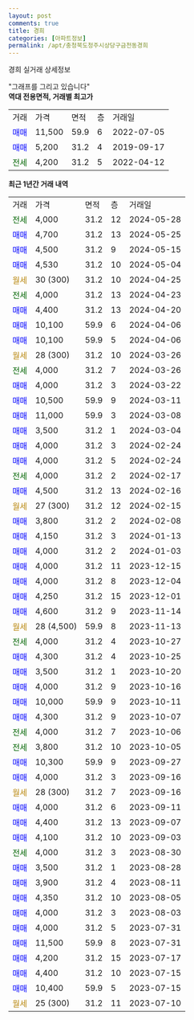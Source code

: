 ```yaml
---
layout: post
comments: true
title: 경희
categories: [아파트정보]
permalink: /apt/충청북도청주시상당구금천동경희
---
```


경희 실거래 상세정보

<script type="text/javascript">
  google.charts.load('current', {'packages':['line', 'corechart']});
  google.charts.setOnLoadCallback(drawChart);

  function drawChart() {
    var data = new google.visualization.DataTable();
    data.addColumn('date', '거래일');
    data.addColumn('number', "매매");
    data.addColumn('number', "전세");
    data.addColumn('number', "전매");

    data.addRows([[new Date(Date.parse("2024-05-28")), null, 4000, null], [new Date(Date.parse("2024-05-25")), 4700, null, null], [new Date(Date.parse("2024-05-15")), 4500, null, null], [new Date(Date.parse("2024-05-04")), 4530, null, null], [new Date(Date.parse("2024-04-25")), null, null, null], [new Date(Date.parse("2024-04-23")), null, 4000, null], [new Date(Date.parse("2024-04-20")), 4400, null, null], [new Date(Date.parse("2024-04-06")), 10100, null, null], [new Date(Date.parse("2024-04-06")), 10100, null, null], [new Date(Date.parse("2024-03-26")), null, null, null], [new Date(Date.parse("2024-03-26")), null, 4000, null], [new Date(Date.parse("2024-03-22")), 4000, null, null], [new Date(Date.parse("2024-03-11")), 10500, null, null], [new Date(Date.parse("2024-03-08")), 11000, null, null], [new Date(Date.parse("2024-03-04")), 3500, null, null], [new Date(Date.parse("2024-02-24")), 4000, null, null], [new Date(Date.parse("2024-02-24")), 4000, null, null], [new Date(Date.parse("2024-02-17")), null, 4000, null], [new Date(Date.parse("2024-02-16")), 4500, null, null], [new Date(Date.parse("2024-02-15")), null, null, null], [new Date(Date.parse("2024-02-08")), 3800, null, null], [new Date(Date.parse("2024-01-13")), 4150, null, null], [new Date(Date.parse("2024-01-03")), 4000, null, null], [new Date(Date.parse("2023-12-15")), 4000, null, null], [new Date(Date.parse("2023-12-04")), 4000, null, null], [new Date(Date.parse("2023-12-01")), 4250, null, null], [new Date(Date.parse("2023-11-14")), 4600, null, null], [new Date(Date.parse("2023-11-13")), null, null, null], [new Date(Date.parse("2023-10-27")), null, 4000, null], [new Date(Date.parse("2023-10-25")), 4300, null, null], [new Date(Date.parse("2023-10-20")), 3500, null, null], [new Date(Date.parse("2023-10-16")), 4000, null, null], [new Date(Date.parse("2023-10-11")), 10000, null, null], [new Date(Date.parse("2023-10-07")), 4300, null, null], [new Date(Date.parse("2023-10-06")), null, 4000, null], [new Date(Date.parse("2023-10-05")), null, 3800, null], [new Date(Date.parse("2023-09-27")), 10300, null, null], [new Date(Date.parse("2023-09-16")), 4000, null, null], [new Date(Date.parse("2023-09-16")), null, null, null], [new Date(Date.parse("2023-09-11")), 4000, null, null], [new Date(Date.parse("2023-09-07")), 4400, null, null], [new Date(Date.parse("2023-09-03")), 4100, null, null], [new Date(Date.parse("2023-08-30")), null, 4000, null], [new Date(Date.parse("2023-08-28")), 3500, null, null], [new Date(Date.parse("2023-08-11")), 3900, null, null], [new Date(Date.parse("2023-08-05")), 4350, null, null], [new Date(Date.parse("2023-08-03")), 4000, null, null], [new Date(Date.parse("2023-07-31")), 4000, null, null], [new Date(Date.parse("2023-07-31")), 11500, null, null], [new Date(Date.parse("2023-07-17")), 4200, null, null], [new Date(Date.parse("2023-07-15")), 4400, null, null], [new Date(Date.parse("2023-07-15")), 10400, null, null], [new Date(Date.parse("2023-07-10")), null, null, null]]);

    var options = {
      hAxis: {
        format: 'yyyy/MM/dd'
      },    
      lineWidth: 0,
      pointsVisible: true,    
      title: '최근 1년간 유형별 실거래가 분포',
      legend: { position: 'bottom' }
    };

    var formatter = new google.visualization.NumberFormat({pattern:'###,###'} );
    formatter.format(data, 1);
    formatter.format(data, 2);
    
    setTimeout(function() {
        var chart = new google.visualization.LineChart(document.getElementById('columnchart_material'));
        chart.draw(data, (options));
        document.getElementById('loading').style.display = 'none';
    }, 200);
  }
</script>


<div id="loading" style="z-index:20; display: block; margin-left: 0px">"그래프를 그리고 있습니다"</div>
<div id="columnchart_material" style="width: 95%; margin-left: 0px; display: block"></div>
<!-- contents start -->
<b>역대 전용면적, 거래별 최고가</b>
<table class="sortable">
    <tr>
      <td>거래</td>
      <td>가격</td>
      <td>면적</td>
      <td>층</td>
      <td>거래일</td>
    </tr>
        <tr>
          <td><a style="color: blue">매매</a></td>
          <td>11,500</td>
          <td>59.9</td>
          <td>6</td>
          <td>2022-07-05</td>
        </tr>            <tr>
          <td><a style="color: blue">매매</a></td>
          <td>5,200</td>
          <td>31.2</td>
          <td>4</td>
          <td>2019-09-17</td>
        </tr>        
        <tr>
              <td><a style="color: darkgreen">전세</a></td>
              <td>4,200</td>
              <td>31.2</td>
              <td>5</td>
              <td>2022-04-12</td>
            </tr>        
    
</table>

<b>최근 1년간 거래 내역</b>

<table class="sortable">
    <tr>
      <td>거래</td>
      <td>가격</td>
      <td>면적</td>
      <td>층</td>
      <td>거래일</td>
    </tr>
    <tr>
      <td><a style="color: darkgreen">전세</a></td>
      <td>4,000</td>
      <td>31.2</td>
      <td>12</td>
      <td>2024-05-28</td>
    </tr>          <tr>
      <td><a style="color: blue">매매</a></td>
      <td>4,700</td>
      <td>31.2</td>
      <td>13</td>
      <td>2024-05-25</td>
    </tr>          <tr>
      <td><a style="color: blue">매매</a></td>
      <td>4,500</td>
      <td>31.2</td>
      <td>9</td>
      <td>2024-05-15</td>
    </tr>          <tr>
      <td><a style="color: blue">매매</a></td>
      <td>4,530</td>
      <td>31.2</td>
      <td>10</td>
      <td>2024-05-04</td>
    </tr>          <tr>
      <td><a style="color: darkgoldenrod">월세</a></td>
      <td>30 (300)</td>
      <td>31.2</td>
      <td>10</td>
      <td>2024-04-25</td>
    </tr>          <tr>
      <td><a style="color: darkgreen">전세</a></td>
      <td>4,000</td>
      <td>31.2</td>
      <td>13</td>
      <td>2024-04-23</td>
    </tr>          <tr>
      <td><a style="color: blue">매매</a></td>
      <td>4,400</td>
      <td>31.2</td>
      <td>13</td>
      <td>2024-04-20</td>
    </tr>          <tr>
      <td><a style="color: blue">매매</a></td>
      <td>10,100</td>
      <td>59.9</td>
      <td>6</td>
      <td>2024-04-06</td>
    </tr>          <tr>
      <td><a style="color: blue">매매</a></td>
      <td>10,100</td>
      <td>59.9</td>
      <td>5</td>
      <td>2024-04-06</td>
    </tr>          <tr>
      <td><a style="color: darkgoldenrod">월세</a></td>
      <td>28 (300)</td>
      <td>31.2</td>
      <td>10</td>
      <td>2024-03-26</td>
    </tr>          <tr>
      <td><a style="color: darkgreen">전세</a></td>
      <td>4,000</td>
      <td>31.2</td>
      <td>7</td>
      <td>2024-03-26</td>
    </tr>          <tr>
      <td><a style="color: blue">매매</a></td>
      <td>4,000</td>
      <td>31.2</td>
      <td>3</td>
      <td>2024-03-22</td>
    </tr>          <tr>
      <td><a style="color: blue">매매</a></td>
      <td>10,500</td>
      <td>59.9</td>
      <td>9</td>
      <td>2024-03-11</td>
    </tr>          <tr>
      <td><a style="color: blue">매매</a></td>
      <td>11,000</td>
      <td>59.9</td>
      <td>3</td>
      <td>2024-03-08</td>
    </tr>          <tr>
      <td><a style="color: blue">매매</a></td>
      <td>3,500</td>
      <td>31.2</td>
      <td>1</td>
      <td>2024-03-04</td>
    </tr>          <tr>
      <td><a style="color: blue">매매</a></td>
      <td>4,000</td>
      <td>31.2</td>
      <td>3</td>
      <td>2024-02-24</td>
    </tr>          <tr>
      <td><a style="color: blue">매매</a></td>
      <td>4,000</td>
      <td>31.2</td>
      <td>5</td>
      <td>2024-02-24</td>
    </tr>          <tr>
      <td><a style="color: darkgreen">전세</a></td>
      <td>4,000</td>
      <td>31.2</td>
      <td>2</td>
      <td>2024-02-17</td>
    </tr>          <tr>
      <td><a style="color: blue">매매</a></td>
      <td>4,500</td>
      <td>31.2</td>
      <td>13</td>
      <td>2024-02-16</td>
    </tr>          <tr>
      <td><a style="color: darkgoldenrod">월세</a></td>
      <td>27 (300)</td>
      <td>31.2</td>
      <td>12</td>
      <td>2024-02-15</td>
    </tr>          <tr>
      <td><a style="color: blue">매매</a></td>
      <td>3,800</td>
      <td>31.2</td>
      <td>2</td>
      <td>2024-02-08</td>
    </tr>          <tr>
      <td><a style="color: blue">매매</a></td>
      <td>4,150</td>
      <td>31.2</td>
      <td>3</td>
      <td>2024-01-13</td>
    </tr>          <tr>
      <td><a style="color: blue">매매</a></td>
      <td>4,000</td>
      <td>31.2</td>
      <td>2</td>
      <td>2024-01-03</td>
    </tr>          <tr>
      <td><a style="color: blue">매매</a></td>
      <td>4,000</td>
      <td>31.2</td>
      <td>11</td>
      <td>2023-12-15</td>
    </tr>          <tr>
      <td><a style="color: blue">매매</a></td>
      <td>4,000</td>
      <td>31.2</td>
      <td>8</td>
      <td>2023-12-04</td>
    </tr>          <tr>
      <td><a style="color: blue">매매</a></td>
      <td>4,250</td>
      <td>31.2</td>
      <td>15</td>
      <td>2023-12-01</td>
    </tr>          <tr>
      <td><a style="color: blue">매매</a></td>
      <td>4,600</td>
      <td>31.2</td>
      <td>9</td>
      <td>2023-11-14</td>
    </tr>          <tr>
      <td><a style="color: darkgoldenrod">월세</a></td>
      <td>28 (4,500)</td>
      <td>59.9</td>
      <td>8</td>
      <td>2023-11-13</td>
    </tr>          <tr>
      <td><a style="color: darkgreen">전세</a></td>
      <td>4,000</td>
      <td>31.2</td>
      <td>4</td>
      <td>2023-10-27</td>
    </tr>          <tr>
      <td><a style="color: blue">매매</a></td>
      <td>4,300</td>
      <td>31.2</td>
      <td>4</td>
      <td>2023-10-25</td>
    </tr>          <tr>
      <td><a style="color: blue">매매</a></td>
      <td>3,500</td>
      <td>31.2</td>
      <td>1</td>
      <td>2023-10-20</td>
    </tr>          <tr>
      <td><a style="color: blue">매매</a></td>
      <td>4,000</td>
      <td>31.2</td>
      <td>9</td>
      <td>2023-10-16</td>
    </tr>          <tr>
      <td><a style="color: blue">매매</a></td>
      <td>10,000</td>
      <td>59.9</td>
      <td>9</td>
      <td>2023-10-11</td>
    </tr>          <tr>
      <td><a style="color: blue">매매</a></td>
      <td>4,300</td>
      <td>31.2</td>
      <td>9</td>
      <td>2023-10-07</td>
    </tr>          <tr>
      <td><a style="color: darkgreen">전세</a></td>
      <td>4,000</td>
      <td>31.2</td>
      <td>7</td>
      <td>2023-10-06</td>
    </tr>          <tr>
      <td><a style="color: darkgreen">전세</a></td>
      <td>3,800</td>
      <td>31.2</td>
      <td>10</td>
      <td>2023-10-05</td>
    </tr>          <tr>
      <td><a style="color: blue">매매</a></td>
      <td>10,300</td>
      <td>59.9</td>
      <td>9</td>
      <td>2023-09-27</td>
    </tr>          <tr>
      <td><a style="color: blue">매매</a></td>
      <td>4,000</td>
      <td>31.2</td>
      <td>3</td>
      <td>2023-09-16</td>
    </tr>          <tr>
      <td><a style="color: darkgoldenrod">월세</a></td>
      <td>28 (300)</td>
      <td>31.2</td>
      <td>7</td>
      <td>2023-09-16</td>
    </tr>          <tr>
      <td><a style="color: blue">매매</a></td>
      <td>4,000</td>
      <td>31.2</td>
      <td>6</td>
      <td>2023-09-11</td>
    </tr>          <tr>
      <td><a style="color: blue">매매</a></td>
      <td>4,400</td>
      <td>31.2</td>
      <td>13</td>
      <td>2023-09-07</td>
    </tr>          <tr>
      <td><a style="color: blue">매매</a></td>
      <td>4,100</td>
      <td>31.2</td>
      <td>10</td>
      <td>2023-09-03</td>
    </tr>          <tr>
      <td><a style="color: darkgreen">전세</a></td>
      <td>4,000</td>
      <td>31.2</td>
      <td>3</td>
      <td>2023-08-30</td>
    </tr>          <tr>
      <td><a style="color: blue">매매</a></td>
      <td>3,500</td>
      <td>31.2</td>
      <td>1</td>
      <td>2023-08-28</td>
    </tr>          <tr>
      <td><a style="color: blue">매매</a></td>
      <td>3,900</td>
      <td>31.2</td>
      <td>4</td>
      <td>2023-08-11</td>
    </tr>          <tr>
      <td><a style="color: blue">매매</a></td>
      <td>4,350</td>
      <td>31.2</td>
      <td>10</td>
      <td>2023-08-05</td>
    </tr>          <tr>
      <td><a style="color: blue">매매</a></td>
      <td>4,000</td>
      <td>31.2</td>
      <td>3</td>
      <td>2023-08-03</td>
    </tr>          <tr>
      <td><a style="color: blue">매매</a></td>
      <td>4,000</td>
      <td>31.2</td>
      <td>5</td>
      <td>2023-07-31</td>
    </tr>          <tr>
      <td><a style="color: blue">매매</a></td>
      <td>11,500</td>
      <td>59.9</td>
      <td>8</td>
      <td>2023-07-31</td>
    </tr>          <tr>
      <td><a style="color: blue">매매</a></td>
      <td>4,200</td>
      <td>31.2</td>
      <td>15</td>
      <td>2023-07-17</td>
    </tr>          <tr>
      <td><a style="color: blue">매매</a></td>
      <td>4,400</td>
      <td>31.2</td>
      <td>10</td>
      <td>2023-07-15</td>
    </tr>          <tr>
      <td><a style="color: blue">매매</a></td>
      <td>10,400</td>
      <td>59.9</td>
      <td>5</td>
      <td>2023-07-15</td>
    </tr>          <tr>
      <td><a style="color: darkgoldenrod">월세</a></td>
      <td>25 (300)</td>
      <td>31.2</td>
      <td>11</td>
      <td>2023-07-10</td>
    </tr>      </table>
<!-- contents end -->    

